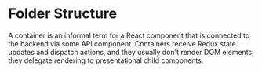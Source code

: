 # Folder Structure

A container is an informal term for a React component that is connected to the backend via some API component. Containers receive Redux state updates and dispatch actions, and they usually don't render DOM elements; they delegate rendering to presentational child components.